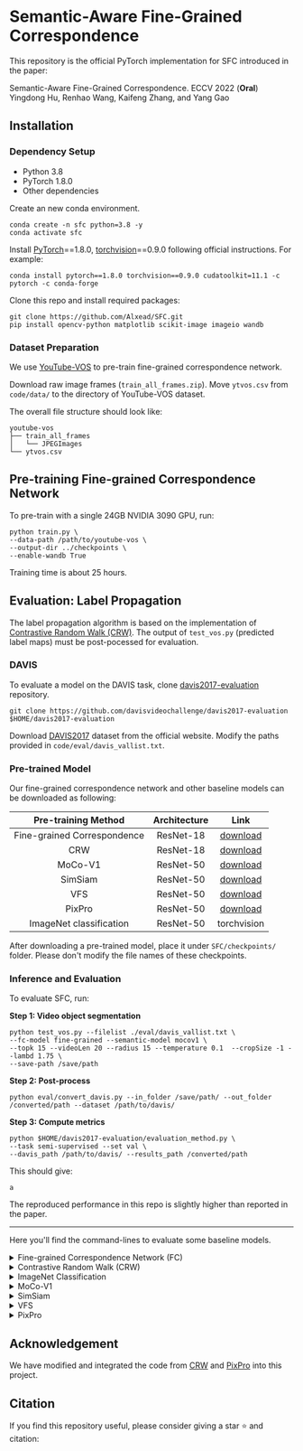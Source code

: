 # Semantic-Aware Fine-Grained Correspondence

This repository is the official PyTorch implementation for SFC introduced in the paper:

Semantic-Aware Fine-Grained Correspondence. ECCV 2022 (**Oral**)
<br>
Yingdong Hu, Renhao Wang, Kaifeng Zhang, and Yang Gao
<br>



## Installation

### Dependency Setup
* Python 3.8
* PyTorch 1.8.0
* Other dependencies

Create an new conda environment.
```
conda create -n sfc python=3.8 -y
conda activate sfc
```
Install [PyTorch](https://pytorch.org/)==1.8.0, [torchvision](https://pytorch.org/vision/stable/index.html)==0.9.0 following official instructions. For example:
```
conda install pytorch==1.8.0 torchvision==0.9.0 cudatoolkit=11.1 -c pytorch -c conda-forge
```
Clone this repo and install required packages:
```
git clone https://github.com/Alxead/SFC.git
pip install opencv-python matplotlib scikit-image imageio wandb
```

### Dataset Preparation 
We use [YouTube-VOS](https://competitions.codalab.org/competitions/19544#participate-get-data) to pre-train fine-grained correspondence network.

Download raw image frames (`train_all_frames.zip`). Move `ytvos.csv` from `code/data/` to the directory of YouTube-VOS dataset.

The overall file structure should look like:
```
youtube-vos
├── train_all_frames
│   └── JPEGImages
└── ytvos.csv
```


## Pre-training Fine-grained Correspondence Network
To pre-train with a single 24GB NVIDIA 3090 GPU, run:
```
python train.py \
--data-path /path/to/youtube-vos \
--output-dir ../checkpoints \
--enable-wandb True
``` 
Training time is about 25 hours.


## Evaluation: Label Propagation
The label propagation algorithm is based on the implementation of [Contrastive Random Walk (CRW)](https://github.com/ajabri/videowalk). The output of `test_vos.py` (predicted label maps) must be post-pocessed for evaluation.

### DAVIS
To evaluate a model on the DAVIS task, clone [davis2017-evaluation](https://github.com/davisvideochallenge/davis2017-evaluation) repository.
```
git clone https://github.com/davisvideochallenge/davis2017-evaluation $HOME/davis2017-evaluation
```
Download [DAVIS2017](https://davischallenge.org/davis2017/code.html) dataset from the official website. Modify the paths provided in `code/eval/davis_vallist.txt`.

### Pre-trained Model
Our fine-grained correspondence network and other baseline models can be downloaded as following:

| Pre-training Method | Architecture |Link | 
| :---: | :---: | :---: |
| Fine-grained Correspondence | ResNet-18 |  [download](https://github.com/Alxead/SFC/releases/download/v0.1/pretrained_fc.pth)   |
| CRW | ResNet-18 |[download](https://github.com/ajabri/videowalk/raw/master/pretrained.pth)    |
| MoCo-V1| ResNet-50 |[download](https://dl.fbaipublicfiles.com/moco/moco_checkpoints/moco_v1_200ep/moco_v1_200ep_pretrain.pth.tar)|
| SimSiam | ResNet-50 |[download](https://dl.fbaipublicfiles.com/simsiam/models/100ep-256bs/pretrain/checkpoint_0099.pth.tar)|
| VFS | ResNet-50 | [download](https://github.com/xvjiarui/VFS/releases/download/v0.1-rc1/r50_nc_sgd_cos_100e_r5_1xNx2_k400-d7ce3ad0.pth)    |
| PixPro | ResNet-50 |[download](https://drive.google.com/file/d/1Ox2RoFbTrrllbwvITdZvwkNnKUQSUPmV/view?usp=sharing)|
| ImageNet classification | ResNet-50 | torchvision |


After downloading a pre-trained model, place it  under `SFC/checkpoints/` folder. Please don't modify the file names of these checkpoints.
### Inference and Evaluation
To evaluate SFC, run:

**Step 1: Video object segmentation**
```
python test_vos.py --filelist ./eval/davis_vallist.txt \
--fc-model fine-grained --semantic-model mocov1 \
--topk 15 --videoLen 20 --radius 15 --temperature 0.1  --cropSize -1 --lambd 1.75 \
--save-path /save/path
```

**Step 2: Post-process**
```
python eval/convert_davis.py --in_folder /save/path/ --out_folder /converted/path --dataset /path/to/davis/
```

**Step 3: Compute metrics**
```
python $HOME/davis2017-evaluation/evaluation_method.py \
--task semi-supervised --set val \
--davis_path /path/to/davis/ --results_path /converted/path 
```

This should give:
```
a
```
The reproduced performance in this repo is slightly higher than reported in the paper.


---
Here you'll find the command-lines to evaluate some baseline models.

<details>
<summary>
Fine-grained Correspondence Network (FC)
</summary>

For step 1, run:
```
python test_vos.py --filelist ./eval/davis_vallist.txt \
--fc-model fine-grained \
--topk 10 --videoLen 20 --radius 12 --temperature 0.05 --cropSize -1 \
--save-path /save/path
```

Run step 2 and step 3, this should give:
```
* Acc@1 83.372 Acc@5 96.482 loss 0.685
```
</details>

<details>
<summary>
Contrastive Random Walk (CRW)
</summary>

For step 1, run:
```
python test_vos.py --filelist ./eval/davis_vallist.txt \
--fc-model crw \
--topk 10 --videoLen 20 --radius 12 --temperature 0.05 --cropSize -1 \
--save-path /save/path
```

Run step 2 and step 3, this should give:
```
* Acc@1 83.372 Acc@5 96.482 loss 0.685
```
</details>

<details>
<summary>
ImageNet Classification
</summary>

For step 1, run:
```
python test_vos.py --filelist ./eval/davis_vallist.txt \
--semantic-model imagenet50 \
--topk 10 --videoLen 20 --radius 12 --temperature 0.05 --cropSize -1 \
--save-path /save/path
```

Run step 2 and step 3, this should give:
```
* Acc@1 83.372 Acc@5 96.482 loss 0.685
```
</details>

<details>
<summary>
MoCo-V1
</summary>

For step 1, run:
```
python test_vos.py --filelist ./eval/davis_vallist.txt \
--semantic-model mocov1 \
--topk 10 --videoLen 20 --radius 12 --temperature 0.05 --cropSize -1 \
--save-path /save/path
```

Run step 2 and step 3, this should give:
```
* Acc@1 83.372 Acc@5 96.482 loss 0.685
```
</details>

<details>
<summary>
SimSiam
</summary>

For step 1, run:
```
python test_vos.py --filelist ./eval/davis_vallist.txt \
--semantic-model simsiam \
--topk 10 --videoLen 20 --radius 12 --temperature 0.05 --cropSize -1 \
--save-path /save/path
```

Run step 2 and step 3, this should give:
```
* Acc@1 83.372 Acc@5 96.482 loss 0.685
```
</details>

<details>
<summary>
VFS
</summary>

For step 1, run:
```
python test_vos.py --filelist ./eval/davis_vallist.txt \
--semantic-model vfs \
--topk 10 --videoLen 20 --radius 12 --temperature 0.05 --cropSize -1 \
--save-path /save/path
```

Run step 2 and step 3, this should give:
```
* Acc@1 83.372 Acc@5 96.482 loss 0.685
```
</details>


<details>
<summary>
PixPro
</summary>

For step 1, run:
```
python test_vos.py --filelist ./eval/davis_vallist.txt \
--semantic-model pixpro \
--topk 10 --videoLen 20 --radius 12 --temperature 0.05 --cropSize -1 \
--save-path /save/path
```

Run step 2 and step 3, this should give:
```
* Acc@1 83.372 Acc@5 96.482 loss 0.685
```
</details>


## Acknowledgement
We have modified and integrated the code from [CRW](https://github.com/ajabri/videowalk) and [PixPro](https://github.com/zdaxie/PixPro) into this project.



## Citation

If you find this repository useful, please consider giving a star :star: and citation:
```latex

```
